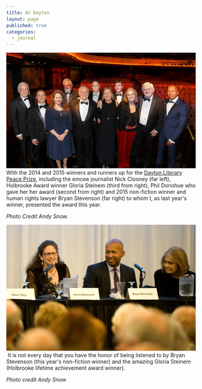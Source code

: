 ```yaml
---
title: At Dayton
layout: page
published: true
categories:
  - journal
---
```


![](/uploads/versions/dlpp20015-9004---x----700-426x---.jpg)With the 2014 and 2015 winners and runners up for the [Dayton Literary Peace Prize](http://daytonliterarypeaceprize.org/), including the emcee journalist Nick Clooney (far left), Holbrooke Award winner Gloria Steinem (third from right), Phil Donohue who gave her her award (second from right) and 2015 non-fiction winner and human rights lawyer Bryan Stevenson (far right) to whom I, as last year's winner, presented the award this year.&nbsp;

*Photo Credit Andy Snow.*

![](/uploads/versions/dsc3491---x----700-466x---.jpg)&nbsp;It is not every day that you have the honor of being listened to by Bryan Stevenson (this year's non-fiction winner) and the amazing Gloria Steinem (Holbrooke lifetime achievement award winner).&nbsp;

*Photo credit Andy Snow*

&nbsp;
